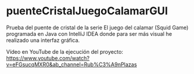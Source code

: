 # puenteCristalJuegoCalamarGUI
Prueba del puente de cristal de la serie El juego del calamar (Squid Game) programada en Java con IntelliJ IDEA donde para ser más visual he realizado una interfaz gráfica.

Vídeo en YouTube de la ejecución del proyecto:
https://www.youtube.com/watch?v=eFGsucqMXR0&ab_channel=Rub%C3%A9nPlazas
